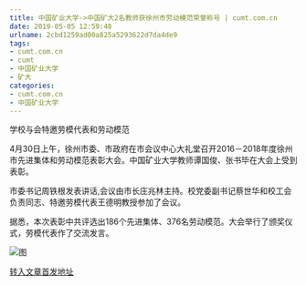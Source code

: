 ```yaml
---
title: 中国矿业大学->中国矿大2名教师获徐州市劳动模范荣誉称号 | cumt.com.cn
date: 2019-05-05 12:59:48
urlname: 2cbd1259ad00a825a5293622d7da4de9
tags: 
- cumt.com.cn
- cumt
- 中国矿业大学
- 矿大
categories:
- cumt.com.cn
- 中国矿业大学
---
```


学校与会特邀劳模代表和劳动模范

4月30日上午，徐州市委、市政府在市会议中心大礼堂召开2016－2018年度徐州市先进集体和劳动模范表彰大会。中国矿业大学教师谭国俊、张书毕在大会上受到表彰。

市委书记周铁根发表讲话,会议由市长庄兆林主持。校党委副书记蔡世华和校工会负责同志、特邀劳模代表王德明教授参加了会议。

据悉，本次表彰中共评选出186个先进集体、376名劳动模范。大会举行了颁奖仪式，劳模代表作了交流发言。

![图](http://xwzx.cumt.edu.cn/_upload/article/images/70/dd/3299ba6d43f58183a789b7d23250/5dc941c0-57e8-474d-9167-21f5d19917e0.jpg)

[转入文章首发地址](http://xwzx.cumt.edu.cn/fa/8a/c513a522890/page.htm)